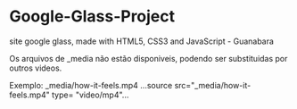 # Google-Glass-Project
site google glass, made with HTML5, CSS3 and JavaScript - Guanabara

Os arquivos de _media não estão disponiveis, podendo ser substituidas por outros videos.

Exemplo: _media/how-it-feels.mp4 	...source src="_media/how-it-feels.mp4" type= "video/mp4"...
